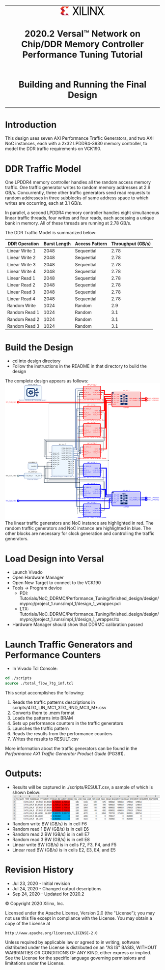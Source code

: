 ﻿<table>
 <tr>
   <td align="center"><img src="https://github.com/Xilinx/Image-Collateral/blob/main/xilinx-logo.png?raw=true" width="30%"/><h1>2020.2 Versal™ Network on Chip/DDR Memory Controller Performance Tuning Tutorial</h1>
   </td>
 </tr>
 <tr>
 <td align="center"><h1>Building and Running the Final Design </h1>
 </td>
 </tr>
</table>

# Introduction
This design uses seven AXI Performance Traffic Generators, and two AXI NoC instances, each with a 2x32 LPDDR4-3930 memory controller, to model the DDR traffic requirements on VCK190.

# DDR Traffic Model
One LPDDR4 memory controller handles all the random access memory traffic.  One traffic generator writes to random memory addresses at 2.9 GB/s.  Concurrently, three other traffic generators send read requests to random addresses in three subblocks of same address space to which writes are occurring, each at 3.1 GB/s.

In parallel, a second LPDDR4 memory controller handles eight simultaneous linear traffic threads, four writes and four reads, each accessing a unique bank in memory.  All of these threads are running at 2.78 GB/s.

The DDR Traffic Model is summarized below:

| DDR Operation  | Burst Length | Access Pattern | Throughput (GB/s) |
| -------------- | ------------ | -------------- | ----------------- |
| Linear Write 1 | 2048         | Sequential     | 2.78              |
| Linear Write 2 | 2048         | Sequential     | 2.78              |
| Linear Write 3 | 2048         | Sequential     | 2.78              |
| Linear Write 4 | 2048         | Sequential     | 2.78              |
| Linear Read 1  | 2048         | Sequential     | 2.78              |
| Linear Read 2  | 2048         | Sequential     | 2.78              |
| Linear Read 3  | 2048         | Sequential     | 2.78              |
| Linear Read 4  | 2048         | Sequential     | 2.78              |
| Random Write   | 1024         | Random         | 2.9               |
| Random Read 1  | 1024         | Random         | 3.1               |
| Random Read 2  | 1024         | Random         | 3.1               |
| Random Read 3  | 1024         | Random         | 3.1               |
# Build the Design
* cd into design directory
* Follow the instructions in the README in that directory to build the design

The complete design appears as follows:
![Block Design](images/final_block_design.PNG)
The linear traffic generators and NoC instance are highlighted in red.  The random traffic generators and NoC instance are highlighted in blue.  The other blocks are necessary for clock generation and controlling the traffic generators.

# Load Design into Versal
* Launch Vivado
* Open Hardware Manager
* Open New Target to connect to the VCK190
* Tools -> Program device
  * PDI: Tutorials/NoC_DDRMC/Performance_Tuning/finished_design/design/myproj/project_1.runs/impl_1/design_1_wrapper.pdi
  * LTX: Tutorials/NoC_DDRMC/Performance_Tuning/finished_design/design/myproj/project_1.runs/impl_1/design_1_wrapper.ltx
* Hardware Manager should show that DDRMC calibration passed

# Launch Traffic Generators and Performance Counters
* In Vivado Tcl Console:
```tcl
cd ./scripts
source ./total_flow_7tg_inf.tcl
```
This script accomplishes the following:
1. Reads the traffic patterns descriptions in scripts/4TG_LIN_MC1_3TG_RND_MC3_M*.csv
2. Converts them to .mem format
3. Loads the patterns into BRAM
4. Sets up performance counters in the traffic generators
5. Launches the traffic pattern
6. Reads the results from the performance counters
7. Writes the results to RESULT.csv

More information about the traffic generators can be found in the *Performance AXI Traffic Generator Product Guide* (PG381).
# Outputs:
* Results will be captured in ./scripts/RESULT.csv, a sample of which is shown below:
![Sample Results](images/sample_results.PNG)
* Random write BW (GB/s) is in cell F6
* Random read 1 BW (GB/s) is in cell E6
* Random read 2 BW (GB/s) is in cell E7
* Random read 3 BW (GB/s) is in cell E8
* Linear write BW (GB/s) is in cells F2, F3, F4, and F5
* Linear read BW (GB/s) is in cells E2, E3, E4, and E5

# Revision History
* Jul 23, 2020 - Initial revision
* Jul 24, 2020 - Changed output descriptions
* Sep 24, 2020 - Updated for 2020.2

© Copyright 2020 Xilinx, Inc.

Licensed under the Apache License, Version 2.0 (the "License");
you may not use this file except in compliance with the License.
You may obtain a copy of the License at

    http://www.apache.org/licenses/LICENSE-2.0

Unless required by applicable law or agreed to in writing, software
distributed under the License is distributed on an "AS IS" BASIS,
WITHOUT WARRANTIES OR CONDITIONS OF ANY KIND, either express or implied.
See the License for the specific language governing permissions and
limitations under the License.

